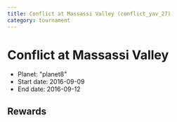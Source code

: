 ```yaml
---
title: Conflict at Massassi Valley (conflict_yav_27)
category: tournament
---
```

# Conflict at Massassi Valley

  * Planet: "planet8"
  * Start date: 2016-09-09
  * End date: 2016-09-12

## Rewards

